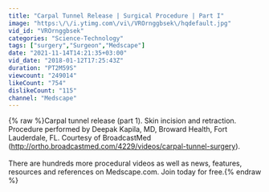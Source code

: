 ```yaml
---
title: "Carpal Tunnel Release | Surgical Procedure | Part I"
image: "https:\/\/i.ytimg.com\/vi\/VROrnggbsek\/hqdefault.jpg"
vid_id: "VROrnggbsek"
categories: "Science-Technology"
tags: ["surgery","Surgeon","Medscape"]
date: "2021-11-14T14:21:35+03:00"
vid_date: "2018-01-12T17:25:43Z"
duration: "PT2M59S"
viewcount: "249014"
likeCount: "754"
dislikeCount: "115"
channel: "Medscape"
---
```

{% raw %}Carpal tunnel release (part 1). Skin incision and retraction. Procedure performed by Deepak Kapila, MD, Broward Health, Fort Lauderdale, FL. Courtesy of BroadcastMed (<a rel="nofollow" target="blank" href="http://ortho.broadcastmed.com/4229/videos/carpal-tunnel-surgery).">http://ortho.broadcastmed.com/4229/videos/carpal-tunnel-surgery).</a><br /><br />There are hundreds more procedural videos as well as news, features, resources and references on Medscape.com. Join today for free.{% endraw %}
